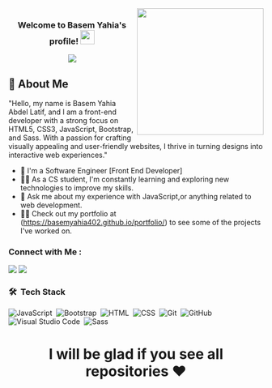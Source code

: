 
<img width="250" align="right" src="https://c.tenor.com/_DOBjnGspYAAAAAM/code-coding.gif">

<h3 align="center">
  Welcome to Basem Yahia's profile!
  <img src="https://media.giphy.com/media/hvRJCLFzcasrR4ia7z/giphy.gif" width="28">
</h3>

<!-- Typing SVG by DenverCoder1 - https://github.com/DenverCoder1/readme-typing-svg -->
<p align="center">
  <a href="https://github.com/DenverCoder1/readme-typing-svg"><img src="https://readme-typing-svg.herokuapp.com/?lines=Front-End%20developer;Always%20learning%20new%20things&font=Fira%20Code&center=true&width=440&height=45&color=#0077B5&vCenter=true&size=22"></a>
</p> 


## 🚀 About Me
"Hello, my name is Basem Yahia Abdel Latif, and I am a front-end developer with a strong focus on HTML5, CSS3, JavaScript, Bootstrap, and Sass. With a passion for crafting visually appealing and user-friendly websites, I thrive in turning designs into interactive web experiences."



- 🏢 I'm a Software Engineer [Front End Developer]
- 👨‍💻 As a CS student, I'm constantly learning and exploring new technologies to improve my skills.
- 💬 Ask me about my experience with JavaScript,or anything related to web development.
- 👨‍💻 Check out my portfolio at (https://basemyahia402.github.io/portfolio/) to see some of the projects I've worked on.


### Connect with Me :
<a href="https://www.linkedin.com/in/basem-yahia-abdul-latif-b6353a224" target="_blank"><img src="https://img.shields.io/badge/-Basem%20Yahia-0077B5?style=for-the-badge&logo=Linkedin&logoColor=white"/></a>
<a href="https://t.me/BasemYahia" target="_blank"><img src="https://img.shields.io/badge/-Basem%20Yahia-0077B5?style=for-the-badge&logo=Telegram&logoColor=white"/></a>
### 🛠 &nbsp;Tech Stack
![JavaScript](https://img.shields.io/badge/-JavaScript-05122A?style=flat&logo=javascript)&nbsp;
![Bootstrap](https://img.shields.io/badge/-Bootstrap-05122A?style=flat&logo=bootstrap&logoColor=563D7C)&nbsp;
![HTML](https://img.shields.io/badge/-HTML-05122A?style=flat&logo=HTML5)&nbsp;
![CSS](https://img.shields.io/badge/-CSS-05122A?style=flat&logo=CSS3&logoColor=1572B6)&nbsp;
![Git](https://img.shields.io/badge/-Git-05122A?style=flat&logo=git)&nbsp;
![GitHub](https://img.shields.io/badge/-GitHub-05122A?style=flat&logo=github)&nbsp;
![Visual Studio Code](https://img.shields.io/badge/-Visual%20Studio%20Code-05122A?style=flat&logo=visual-studio-code&logoColor=007ACC)&nbsp;
![Sass](https://img.shields.io/badge/-Sass-05122A?style=flat&logo=sass)&nbsp;






<h1 align="center">
I will be glad if you see all repositories ♥
</h1>
